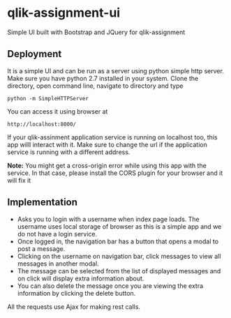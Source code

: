 # qlik-assignment-ui
Simple UI built with Bootstrap and JQuery for qlik-assignment

## Deployment
It is a simple UI and can be run as a server using python simple http server. Make sure you have python 2.7 installed in your system.
Clone the directory, open command line, navigate to directory and type
```
python -m SimpleHTTPServer
```
You can access it using browser at
```
http://localhost:8000/
```

If your qlik-assinment application service is running on localhost too, this app willl interact with it.
Make sure to change the url if the application service is running with a different address.

**Note:** You might get a cross-origin error while using this app with the service. 
In that case, please install the CORS plugin for your browser and it will fix it


## Implementation
* Asks you to login with a username when index page loads.
The username uses local storage of browser as this is a simple app and we do not have a login service.
* Once logged in, the navigation bar has a button that opens a modal to post a message. 
* Clicking on the username on navigation bar, click messages to view all messages in another modal.
* The message can be selected from the list of displayed messages and on click will display extra information about.
* You can also delete the message once you are viewing the extra information by clicking the delete button.

All the requests use Ajax for making rest calls.
